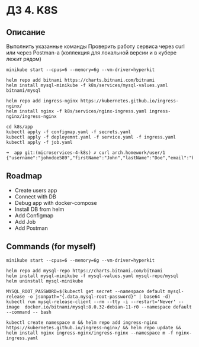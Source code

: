 # ДЗ 4. K8S

## Описание

Выполнить указанные команды
Проверить работу сервиса через curl или через Postman-а (коллекция для локальной версии и в кубере лежит рядом)

```
minikube start --cpus=6 --memory=6g --vm-driver=hyperkit

helm repo add bitnami https://charts.bitnami.com/bitnami
helm install mysql-minikube -f k8s/services/mysql-values.yaml bitnami/mysql

helm repo add ingress-nginx https://kubernetes.github.io/ingress-nginx/
helm install nginx -f k8s/services/nginx-ingress.yaml ingress-nginx/ingress-nginx

cd k8s/app
kubectl apply -f configmap.yaml -f secrets.yaml
kubectl apply -f deployemnt.yaml -f service.yaml -f ingress.yaml
kubectl apply -f job.yaml

➜  app git:(microservices-4-k8s) ✗ curl arch.homework/user/1
{"username":"johndoe589","firstName":"John","lastName":"Doe","email":"bestjohn@doe.com","phone":"+71002003040","id":1}
```

## Roadmap

+ Create users app
+ Connect with DB
+ Debug app with docker-compose
+ Install DB from helm
+ Add Configmap
+ Add Job
+ Add Postman

## Commands (for myself)

```
minikube start --cpus=6 --memory=6g --vm-driver=hyperkit

helm repo add mysql-repo https://charts.bitnami.com/bitnami
helm install mysql-minikube -f mysql-values.yaml mysql-repo/mysql
helm uninstall mysql-minikube

MYSQL_ROOT_PASSWORD=$(kubectl get secret --namespace default mysql-release -o jsonpath="{.data.mysql-root-password}" | base64 -d)
kubectl run mysql-release-client --rm --tty -i --restart='Never' --image  docker.io/bitnami/mysql:8.0.32-debian-11-r0 --namespace default --command -- bash

kubectl create namespace m && helm repo add ingress-nginx https://kubernetes.github.io/ingress-nginx/ && helm repo update && helm install nginx ingress-nginx/ingress-nginx --namespace m -f nginx-ingress.yaml

```